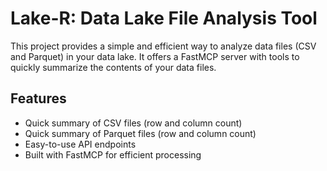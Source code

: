 # Lake-R: Data Lake File Analysis Tool

This project provides a simple and efficient way to analyze data files (CSV and Parquet) in your data lake. It offers a FastMCP server with tools to quickly summarize the contents of your data files.

## Features

- Quick summary of CSV files (row and column count)
- Quick summary of Parquet files (row and column count)
- Easy-to-use API endpoints
- Built with FastMCP for efficient processing
